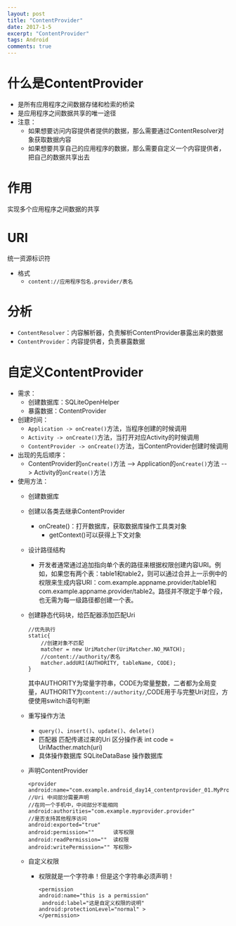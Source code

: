 ```yaml
---
layout: post
title: "ContentProvider"
date: 2017-1-5
excerpt: "ContentProvider"
tags: Android
comments: true
---
```


# 什么是ContentProvider
- 是所有应用程序之间数据存储和检索的桥梁
- 是应用程序之间数据共享的唯一途径
- 注意：
    - 如果想要访问内容提供者提供的数据，那么需要通过ContentResolver对象获取数据内容
    - 如果想要共享自己的应用程序的数据，那么需要自定义一个内容提供者，把自己的数据共享出去

# 作用
实现多个应用程序之间数据的共享

# URI
统一资源标识符

- 格式
    - ``content://应用程序包名.provider/表名``

# 分析
- ``ContentResolver``：内容解析器，负责解析ContentProvider暴露出来的数据
- ``ContentProvider``：内容提供者，负责暴露数据

# 自定义ContentProvider
- 需求：
    - 创建数据库：SQLiteOpenHelper
    - 暴露数据：ContentProvider
- 创建时间：
    - ``Application -> onCreate()``方法，当程序创建的时候调用
    - ``Activity -> onCreate()``方法，当打开对应Activity的时候调用
    - ``ContentProvider -> onCreate()``方法，当ContentProvider创建时候调用
- 出现的先后顺序：
    - ContentProvider的``onCreate()``方法 --> Application的``onCreate()``方法 --> Activity的``onCreate()``方法
- 使用方法：
    - 创建数据库
    - 创建以各类去继承ContentProvider
        - onCreate()：打开数据库，获取数据库操作工具类对象
            - getContext()可以获得上下文对象
    - 设计路径结构
        - 开发者通常通过追加指向单个表的路径来根据权限创建内容URI。例如，如果您有两个表：table1和table2，则可以通过合并上一示例中的权限来生成内容URI：com.example.appname.provider/table1和com.example.appname.provider/table2。路径并不限定于单个段，也无需为每一级路径都创建一个表。
    - 创建静态代码块，给匹配器添加匹配Uri

        ```
        //优先执行
        static{
            //创建对象不匹配
            matcher = new UriMatcher(UriMatcher.NO_MATCH);
            //content://authority/表名
            matcher.addURI(AUTHORITY, tableName, CODE);
        }
        ```
        其中AUTHORITY为常量字符串，CODE为常量整数，二者都为全局变量，AUTHORITY为`content://authority/`,CODE用于与完整Uri对应，方便使用switch语句判断
    - 重写操作方法
        - ``query()``、``insert()``、``update()``、``delete()``
        - 匹配器 匹配传递过来的Uri 区分操作表
             int code = UriMacther.match(uri)
        - 具体操作数据库
             SQLiteDataBase 操作数据库
    - 声明ContentProvider

        ```
        <provider
        android:name="com.example.android_day14_contentprovider_01.MyProvider"  
        //Uri 中间部分需要声明  
        //在同一个手机中，中间部分不能相同
        android:authorities="com.example.myprovider.provider"
        //是否支持其他程序访问
        android:exported="true"
        android:permission=""      读写权限
        android:readPermission=""  读权限
        android:writePermission="" 写权限>
        ```
    - 自定义权限
        - 权限就是一个字符串！但是这个字符串必须声明！
        
	        ```
	        <permission
	        android:name="this is a permission"
	         android:label="这是自定义权限的说明"
	        android:protectionLevel="normal" >
	        </permission>
	        ```
